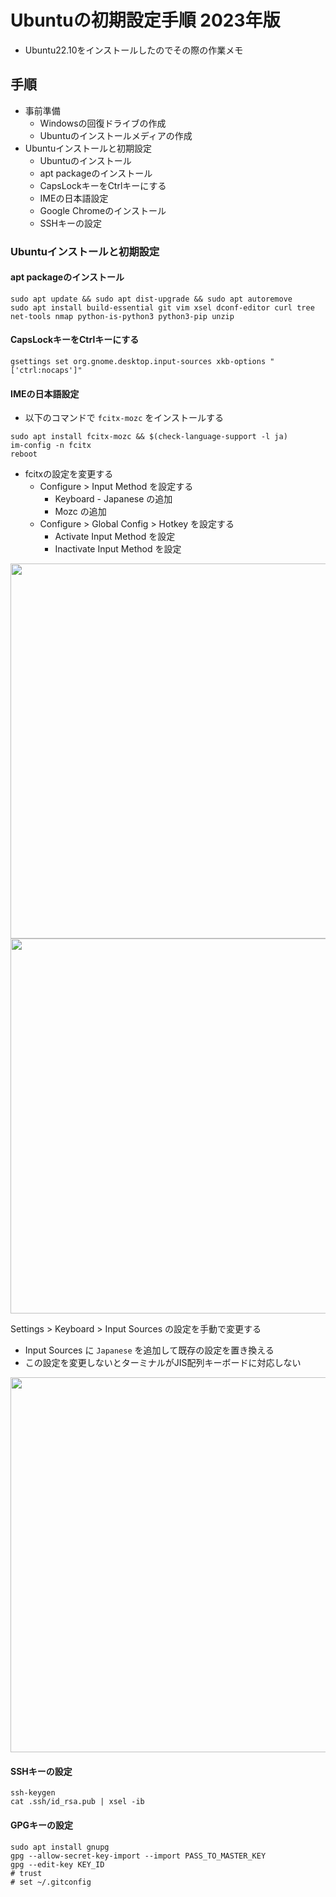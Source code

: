 # Ubuntuの初期設定手順 2023年版

- Ubuntu22.10をインストールしたのでその際の作業メモ

## 手順

- 事前準備
  - Windowsの回復ドライブの作成
  - Ubuntuのインストールメディアの作成
- Ubuntuインストールと初期設定
  - Ubuntuのインストール
  - apt packageのインストール
  - CapsLockキーをCtrlキーにする
  - IMEの日本語設定
  - Google Chromeのインストール
  - SSHキーの設定

### Ubuntuインストールと初期設定

#### apt packageのインストール

```
sudo apt update && sudo apt dist-upgrade && sudo apt autoremove
sudo apt install build-essential git vim xsel dconf-editor curl tree net-tools nmap python-is-python3 python3-pip unzip
```

#### CapsLockキーをCtrlキーにする

```
gsettings set org.gnome.desktop.input-sources xkb-options "['ctrl:nocaps']"
```

#### IMEの日本語設定

- 以下のコマンドで `fcitx-mozc` をインストールする

```
sudo apt install fcitx-mozc && $(check-language-support -l ja)
im-config -n fcitx 
reboot
```

- fcitxの設定を変更する
  - Configure > Input Method を設定する
    - Keyboard - Japanese の追加
    - Mozc の追加
  - Configure > Global Config > Hotkey を設定する
    - Activate Input Method を設定
    - Inactivate Input Method を設定

<img src="https://user-images.githubusercontent.com/15353515/209463108-38beb08f-7202-4854-87bc-c383a44d339f.png" width="600px" />
<img src="https://user-images.githubusercontent.com/15353515/209463170-61ee2fba-87f1-414e-b946-d0a8fb23ec5f.png" width="600px" />


Settings > Keyboard > Input Sources の設定を手動で変更する
  - Input Sources に `Japanese` を追加して既存の設定を置き換える 
  - この設定を変更しないとターミナルがJIS配列キーボードに対応しない

<img src="https://user-images.githubusercontent.com/15353515/209462931-40a52df6-8345-4d9b-8bfa-a4267f5ccfce.png" width="600px" />

#### SSHキーの設定

```
ssh-keygen
cat .ssh/id_rsa.pub | xsel -ib
```

#### GPGキーの設定

```
sudo apt install gnupg
gpg --allow-secret-key-import --import PASS_TO_MASTER_KEY
gpg --edit-key KEY_ID
# trust
# set ~/.gitconfig
```
